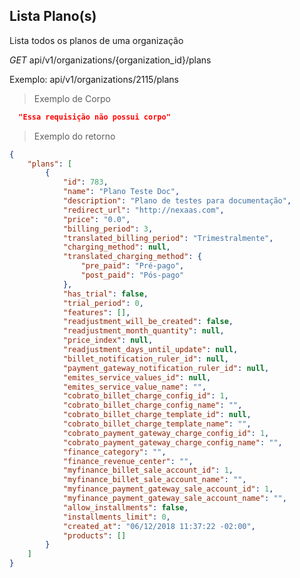 ## Lista Plano(s)

Lista todos os planos de uma organização

<div class="api-endpoint">
  <div class="endpoint-data">
    <i class="label label-get">GET</i>
     api/v1/organizations/{organization_id}/plans
  </div>
</div>

Exemplo: api/v1/organizations/2115/plans

> Exemplo de Corpo

```json
  "Essa requisição não possui corpo"
```

> Exemplo do retorno

```json
{
    "plans": [
        {
            "id": 783,
            "name": "Plano Teste Doc",
            "description": "Plano de testes para documentação",
            "redirect_url": "http://nexaas.com",
            "price": "0.0",
            "billing_period": 3,
            "translated_billing_period": "Trimestralmente",
            "charging_method": null,
            "translated_charging_method": {
                "pre_paid": "Pré-pago",
                "post_paid": "Pós-pago"
            },
            "has_trial": false,
            "trial_period": 0,
            "features": [],
            "readjustment_will_be_created": false,
            "readjustment_month_quantity": null,
            "price_index": null,
            "readjustment_days_until_update": null,
            "billet_notification_ruler_id": null,
            "payment_gateway_notification_ruler_id": null,
            "emites_service_values_id": null,
            "emites_service_value_name": "",
            "cobrato_billet_charge_config_id": 1,
            "cobrato_billet_charge_config_name": "",
            "cobrato_billet_charge_template_id": null,
            "cobrato_billet_charge_template_name": "",
            "cobrato_payment_gateway_charge_config_id": 1,
            "cobrato_payment_gateway_charge_config_name": "",
            "finance_category": "",
            "finance_revenue_center": "",
            "myfinance_billet_sale_account_id": 1,
            "myfinance_billet_sale_account_name": "",
            "myfinance_payment_gateway_sale_account_id": 1,
            "myfinance_payment_gateway_sale_account_name": "",
            "allow_installments": false,
            "installments_limit": 0,
            "created_at": "06/12/2018 11:37:22 -02:00",
            "products": []
        }
    ]
}
```